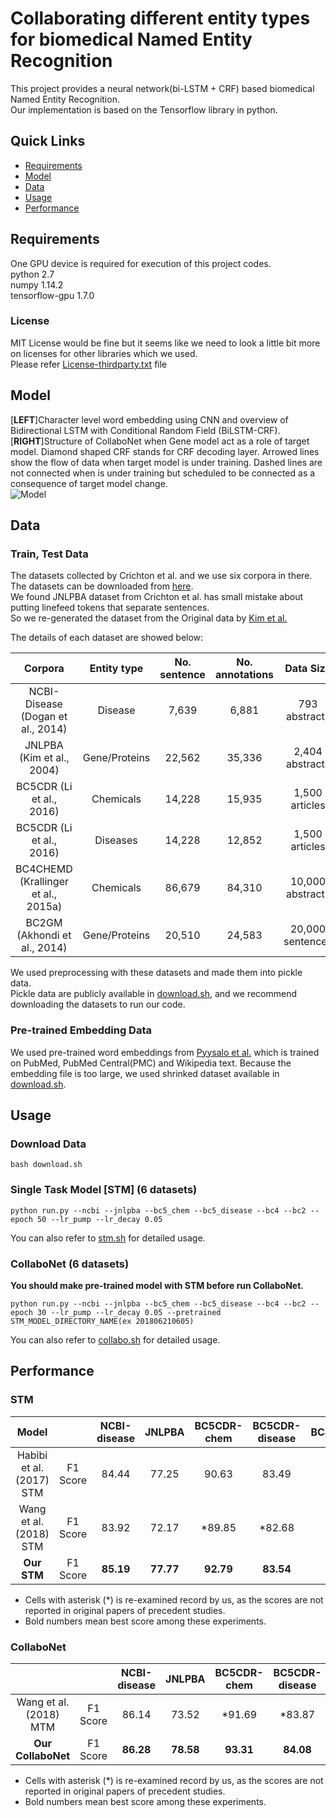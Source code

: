 # Collaborating different entity types for biomedical Named Entity Recognition

This project provides a neural network(bi-LSTM + CRF) based biomedical Named Entity Recognition.  
Our implementation is based on the Tensorflow library in python.  

## Quick Links

- [Requirements](#Requirements)
- [Model](#Model)
- [Data](#Data)
- [Usage](#Usage)
- [Performance](#Performance)

## Requirements
One GPU device is required for execution of this project codes.  
python 2.7  
numpy 1.14.2  
tensorflow-gpu 1.7.0  

### License
MIT License would be fine but it seems like we need to look a little bit more on licenses for other libraries which we used.  
Please refer <a href=./License-thirdparty.txt>License-thirdparty.txt</a> file  

## Model
[**LEFT**]Character level word embedding using CNN and overview of Bidirectional LSTM with Conditional Random Field (BiLSTM-CRF).  
[**RIGHT**]Structure of CollaboNet when Gene model act as a role of target model. Diamond shaped CRF stands for CRF decoding layer. Arrowed lines show the flow of data when target model is under training.
Dashed lines are not connected when is under training but scheduled to be connected as a consequence of target model change.  
![Model](https://s3-us-west-2.amazonaws.com/collabonet/model.jpg)

## Data
### Train, Test Data
The datasets collected by Crichton et al. and we use six corpora in there. The datasets can be downloaded from [here](https://github.com/cambridgeltl/MTL-Bioinformatics-2016).  
We found JNLPBA dataset from Crichton et al. has small mistake about putting linefeed tokens that separate sentences.  
So we re-generated the dataset from the Original data by [Kim et al.](http://www.nactem.ac.uk/tsujii/GENIA/ERtask/shared_task_intro.pdf)  

The details of each dataset are showed below:  


|               Corpora               |  Entity type  | No. sentence | No. annotations |     Data Size    |
|:-----------------------------------:|:-------------:|:------------:|:---------------:|:----------------:|
|  NCBI-Disease (Dogan et al., 2014)  |    Disease    |     7,639    |      6,881      |   793 abstracts  |
|      JNLPBA (Kim et al., 2004)      | Gene/Proteins |    22,562    |      35,336     |  2,404 abstracts |
|       BC5CDR (Li et al., 2016)      |   Chemicals   |    14,228    |      15,935     |  1,500 articles  |
|       BC5CDR (Li et al., 2016)      |    Diseases   |    14,228    |      12,852     |  1,500 articles  |
| BC4CHEMD (Krallinger et al., 2015a) |   Chemicals   |    86,679    |      84,310     | 10,000 abstracts |
|     BC2GM (Akhondi et al., 2014)    | Gene/Proteins |    20,510    |      24,583     | 20,000 sentences |

We used preprocessing with these datasets and made them into pickle data.  
Pickle data are publicly available in [download.sh](./download.sh), and we recommend downloading the datasets to run our code.  

### Pre-trained Embedding Data
We used pre-trained word embeddings from [Pyysalo et al.](http://bio.nlplab.org/) which is trained on PubMed, PubMed Central(PMC) and Wikipedia text. Because the embedding file is too large, we used shrinked dataset available in [download.sh](./download.sh).  

## Usage
### Download Data
```
bash download.sh
```

### Single Task Model [STM] (6 datasets)
```
python run.py --ncbi --jnlpba --bc5_chem --bc5_disease --bc4 --bc2 --epoch 50 --lr_pump --lr_decay 0.05
```
You can also refer to [stm.sh](./stm.sh) for detailed usage.

### CollaboNet (6 datasets)
__You should make pre-trained model with STM before run CollaboNet.__  
```
python run.py --ncbi --jnlpba --bc5_chem --bc5_disease --bc4 --bc2 --epoch 30 --lr_pump --lr_decay 0.05 --pretrained STM_MODEL_DIRECTORY_NAME(ex 201806210605)
```
You can also refer to [collabo.sh](./collabo.sh) for detailed usage.


## Performance
### STM
|           Model          |          | NCBI-disease | JNLPBA | BC5CDR-chem | BC5CDR-disease | BC4CHEMD | BC2GM | Average |
|:------------------------:|:--------:|:------------:|:------:|:-----------:|:--------------:|:--------:|:-----:|:-------:|
| Habibi et al. (2017) STM | F1 Score |     84.44    |  77.25 |    90.63    |      83.49     |   86.62  | 77.82 |  83.38  |
|  Wang et al. (2018) STM  | F1 Score |     83.92    |  72.17 |    *89.85   |     *82.68     |   **88.75**  | **80.00** |  82.90  |
|          **Our STM**         | F1 Score |     **85.19**    |  **77.77** |    **92.79**    |      **83.54**     |   88.40  | 79.27 |  **84.49**  |
* Cells with asterisk (\*) is re-examined record by us, as the scores are not reported in original papers of precedent studies.  
* Bold numbers mean best score among these experiments.  

### CollaboNet
|                        |          | NCBI-disease |   JNLPBA  | BC5CDR-chem | BC5CDR-disease |  BC4CHEMD |   BC2GM   | Average |
|:----------------------:|:--------:|:------------:|:---------:|:-----------:|:--------------:|:---------:|:---------:|:-------:|
| Wang et al. (2018) MTM | F1 Score |     86.14    |   73.52   |    *91.69   |     *83.87     | **89.37** | **80.74** |  84.22  |
|   **Our CollaboNet**   | F1 Score |   **86.28**  | **78.58** |  **93.31**  |    **84.08**   |   88.85   |   79.73   |  **85.14**  |
* Cells with asterisk (\*) is re-examined record by us, as the scores are not reported in original papers of precedent studies.  
* Bold numbers mean best score among these experiments.  

